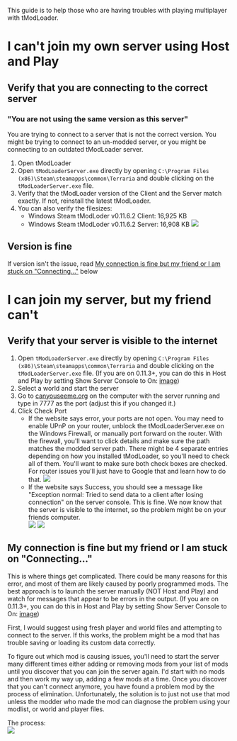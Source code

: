 This guide is to help those who are having troubles with playing multiplayer with tModLoader.

# I can't join my own server using Host and Play
## Verify that you are connecting to the correct server
### "You are not using the same version as this server"

You are trying to connect to a server that is not the correct version. You might be trying to connect to an un-modded server, or you might be connecting to an outdated tModLoader server. 

1. Open tModLoader
2. Open `tModLoaderServer.exe` directly by opening `C:\Program Files (x86)\Steam\steamapps\common\Terraria` and double clicking on the `tModLoaderServer.exe` file.
3. Verify that the tModLoader version of the Client and the Server match exactly. If not, reinstall the latest tModLoader.
4. You can also verify the filesizes: 
   * Windows Steam tModLoder v0.11.6.2 Client: 16,925 KB
   * Windows Steam tModLoder v0.11.6.2 Server: 16,908 KB
![](https://i.imgur.com/lgfzxmp.png)

## Version is fine
If version isn't the issue, read [My connection is fine but my friend or I am stuck on "Connecting..."](#my-connection-is-fine-but-my-friend-or-i-am-stuck-on-connecting) below

# I can join my server, but my friend can't
## Verify that your server is visible to the internet
1. Open `tModLoaderServer.exe` directly by opening `C:\Program Files (x86)\Steam\steamapps\common\Terraria` and double clicking on the `tModLoaderServer.exe` file. (If you are on 0.11.3+, you can do this in Host and Play by setting Show Server Console to On: [image](https://i.imgur.com/nfhC1GH.png))
2. Select a world and start the server
3. Go to [canyouseeme.org](http://canyouseeme.org/) on the computer with the server running and type in 7777 as the port (adjust this if you changed it.)
4. Click Check Port
    * If the website says error, your ports are not open. You may need to enable UPnP on your router, unblock the tModLoaderServer.exe on the Windows Firewall, or manually port forward on the router. With the firewall, you'll want to click details and make sure the path matches the modded server path. There might be 4 separate entries depending on how you installed tModLoader, so you'll need to check all of them. You'll want to make sure both check boxes are checked. For router issues you'll just have to Google that and learn how to do that.
![](https://i.imgur.com/Ds6brPn.png)
    * If the website says Success, you should see a message like "Exception normal: Tried to send data to a client after losing connection" on the server console. This is fine. We now know that the server is visible to the internet, so the problem might be on your friends computer.  
![](https://i.imgur.com/xxPNTBN.png)
![](https://i.imgur.com/4Eo66NN.png)

## My connection is fine but my friend or I am stuck on "Connecting..."
This is where things get complicated. There could be many reasons for this error, and most of them are likely caused by poorly programmed mods. The best approach is to launch the server manually (NOT Host and Play) and watch for messages that appear to be errors in the output. (If you are on 0.11.3+, you can do this in Host and Play by setting Show Server Console to On: [image](https://i.imgur.com/nfhC1GH.png))

First, I would suggest using fresh player and world files and attempting to connect to the server. If this works, the problem might be a mod that has trouble saving or loading its custom data correctly.

To figure out which mod is causing issues, you'll need to start the server many different times either adding or removing mods from your list of mods until you discover that you can join the server again. I'd start with no mods and then work my way up, adding a few mods at a time. Once you discover that you can't connect anymore, you have found a problem mod by the process of elimination. Unfortunately, the solution is to just not use that mod unless the modder who made the mod can diagnose the problem using your modlist, or world and player files.

The process:  
![](http://i.imgur.com/5nGP6Qi.png)
